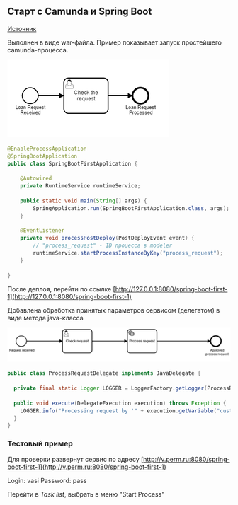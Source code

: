 ## Старт с Camunda и Spring Boot

[Источник](https://docs.camunda.org/get-started/spring-boot/)

Выполнен в виде war-файла.
Пример показывает запуск простейшего camunda-процесса.

![Схема](doc/process_request.png "Схема")

```java
@EnableProcessApplication
@SpringBootApplication
public class SpringBootFirstApplication {

	@Autowired
	private RuntimeService runtimeService;

	public static void main(String[] args) {
		SpringApplication.run(SpringBootFirstApplication.class, args);
	}

	@EventListener
	private void processPostDeploy(PostDeployEvent event) {
		// "process_request" - ID процесса в modeler
		runtimeService.startProcessInstanceByKey("process_request");
	}

}

```

После деплоя, перейти по ссылке
[http://127.0.0.1:8080/spring-boot-first-1](http://127.0.0.1:8080/spring-boot-first-1)

Добавлена обработка принятых параметров сервисом (делегатом) в виде метода java-класса

![Схема](doc/process_request_service.png "Схема")

```java
public class ProcessRequestDelegate implements JavaDelegate {

  private final static Logger LOGGER = LoggerFactory.getLogger(ProcessRequestDelegate.class);

  public void execute(DelegateExecution execution) throws Exception {
    LOGGER.info("Processing request by '" + execution.getVariable("customerId") + "'...");
  }
}
```

### Тестовый пример

Для проверки развернут сервис по адресу [http://v.perm.ru:8080/spring-boot-first-1](http://v.perm.ru:8080/spring-boot-first-1)

Login: vasi
Password: pass

Перейти в *Task list*, выбрать в меню "Start Process"
